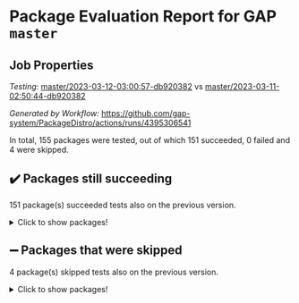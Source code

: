 # Package Evaluation Report for GAP `master`

## Job Properties

*Testing:* [master/2023-03-12-03:00:57-db920382](https://github.com/gap-system/PackageDistro/blob/data/reports/master/2023-03-12-03:00:57-db920382) vs [master/2023-03-11-02:50:44-db920382](https://github.com/gap-system/PackageDistro/blob/data/reports/master/2023-03-11-02:50:44-db920382)

*Generated by Workflow:* https://github.com/gap-system/PackageDistro/actions/runs/4395306541

In total, 155 packages were tested, out of which 151 succeeded, 0 failed and 4 were skipped.

## :heavy_check_mark: Packages still succeeding

151 package(s) succeeded tests also on the previous version.
<details><summary>Click to show packages!</summary>

- 4ti2interface 2023.02-04 [(success)](https://github.com/gap-system/PackageDistro/actions/runs/4395306541/jobs/7697152261)
- ace 5.6.2 [(success)](https://github.com/gap-system/PackageDistro/actions/runs/4395306541/jobs/7697152328)
- aclib 1.3.2 [(success)](https://github.com/gap-system/PackageDistro/actions/runs/4395306541/jobs/7697152386)
- agt 0.3.1 [(success)](https://github.com/gap-system/PackageDistro/actions/runs/4395306541/jobs/7697152441)
- alnuth 3.2.1 [(success)](https://github.com/gap-system/PackageDistro/actions/runs/4395306541/jobs/7697152492)
- anupq 3.3.0 [(success)](https://github.com/gap-system/PackageDistro/actions/runs/4395306541/jobs/7697152543)
- atlasrep 2.1.6 [(success)](https://github.com/gap-system/PackageDistro/actions/runs/4395306541/jobs/7697152601)
- autodoc 2022.10.20 [(success)](https://github.com/gap-system/PackageDistro/actions/runs/4395306541/jobs/7697152657)
- automata 1.15 [(success)](https://github.com/gap-system/PackageDistro/actions/runs/4395306541/jobs/7697152706)
- automgrp 1.3.2 [(success)](https://github.com/gap-system/PackageDistro/actions/runs/4395306541/jobs/7697152768)
- autpgrp 1.11 [(success)](https://github.com/gap-system/PackageDistro/actions/runs/4395306541/jobs/7697152834)
- cap 2023.03-02 [(success)](https://github.com/gap-system/PackageDistro/actions/runs/4395306541/jobs/7697152889)
- caratinterface 2.3.4 [(success)](https://github.com/gap-system/PackageDistro/actions/runs/4395306541/jobs/7697152962)
- cddinterface 2022.11.01 [(success)](https://github.com/gap-system/PackageDistro/actions/runs/4395306541/jobs/7697153034)
- circle 1.6.6 [(success)](https://github.com/gap-system/PackageDistro/actions/runs/4395306541/jobs/7697153092)
- classicpres 1.22 [(success)](https://github.com/gap-system/PackageDistro/actions/runs/4395306541/jobs/7697153140)
- cohomolo 1.6.11 [(success)](https://github.com/gap-system/PackageDistro/actions/runs/4395306541/jobs/7697153204)
- congruence 1.2.5 [(success)](https://github.com/gap-system/PackageDistro/actions/runs/4395306541/jobs/7697153265)
- corelg 1.56 [(success)](https://github.com/gap-system/PackageDistro/actions/runs/4395306541/jobs/7697153344)
- crime 1.6 [(success)](https://github.com/gap-system/PackageDistro/actions/runs/4395306541/jobs/7697153411)
- crisp 1.4.6 [(success)](https://github.com/gap-system/PackageDistro/actions/runs/4395306541/jobs/7697153541)
- crypting 0.10.4 [(success)](https://github.com/gap-system/PackageDistro/actions/runs/4395306541/jobs/7697153600)
- cryst 4.1.25 [(success)](https://github.com/gap-system/PackageDistro/actions/runs/4395306541/jobs/7697153676)
- crystcat 1.1.10 [(success)](https://github.com/gap-system/PackageDistro/actions/runs/4395306541/jobs/7697153736)
- ctbllib 1.3.5 [(success)](https://github.com/gap-system/PackageDistro/actions/runs/4395306541/jobs/7697153802)
- cubefree 1.19 [(success)](https://github.com/gap-system/PackageDistro/actions/runs/4395306541/jobs/7697153886)
- curlinterface 2.3.1 [(success)](https://github.com/gap-system/PackageDistro/actions/runs/4395306541/jobs/7697153967)
- cvec 2.7.6 [(success)](https://github.com/gap-system/PackageDistro/actions/runs/4395306541/jobs/7697154041)
- datastructures 0.3.0 [(success)](https://github.com/gap-system/PackageDistro/actions/runs/4395306541/jobs/7697154107)
- deepthought 1.0.6 [(success)](https://github.com/gap-system/PackageDistro/actions/runs/4395306541/jobs/7697154169)
- design 1.8 [(success)](https://github.com/gap-system/PackageDistro/actions/runs/4395306541/jobs/7697154226)
- difsets 2.3.1 [(success)](https://github.com/gap-system/PackageDistro/actions/runs/4395306541/jobs/7697154276)
- digraphs 1.6.1 [(success)](https://github.com/gap-system/PackageDistro/actions/runs/4395306541/jobs/7697154331)
- edim 1.3.6 [(success)](https://github.com/gap-system/PackageDistro/actions/runs/4395306541/jobs/7697154380)
- example 4.3.4 [(success)](https://github.com/gap-system/PackageDistro/actions/runs/4395306541/jobs/7697154426)
- examplesforhomalg 2023.02-04 [(success)](https://github.com/gap-system/PackageDistro/actions/runs/4395306541/jobs/7697154482)
- factint 1.6.3 [(success)](https://github.com/gap-system/PackageDistro/actions/runs/4395306541/jobs/7697154531)
- ferret 1.0.9 [(success)](https://github.com/gap-system/PackageDistro/actions/runs/4395306541/jobs/7697154574)
- fga 1.4.0 [(success)](https://github.com/gap-system/PackageDistro/actions/runs/4395306541/jobs/7697154630)
- fining 1.5.5 [(success)](https://github.com/gap-system/PackageDistro/actions/runs/4395306541/jobs/7697154682)
- float 1.0.3 [(success)](https://github.com/gap-system/PackageDistro/actions/runs/4395306541/jobs/7697154719)
- format 1.4.3 [(success)](https://github.com/gap-system/PackageDistro/actions/runs/4395306541/jobs/7697154773)
- forms 1.2.9 [(success)](https://github.com/gap-system/PackageDistro/actions/runs/4395306541/jobs/7697154817)
- fplsa 1.2.6 [(success)](https://github.com/gap-system/PackageDistro/actions/runs/4395306541/jobs/7697154868)
- fr 2.4.12 [(success)](https://github.com/gap-system/PackageDistro/actions/runs/4395306541/jobs/7697154915)
- francy 1.2.5 [(success)](https://github.com/gap-system/PackageDistro/actions/runs/4395306541/jobs/7697154959)
- fwtree 1.3 [(success)](https://github.com/gap-system/PackageDistro/actions/runs/4395306541/jobs/7697155005)
- gapdoc 1.6.6 [(success)](https://github.com/gap-system/PackageDistro/actions/runs/4395306541/jobs/7697155041)
- gauss 2023.02-04 [(success)](https://github.com/gap-system/PackageDistro/actions/runs/4395306541/jobs/7697155085)
- gaussforhomalg 2023.02-04 [(success)](https://github.com/gap-system/PackageDistro/actions/runs/4395306541/jobs/7697155132)
- gbnp 1.0.5 [(success)](https://github.com/gap-system/PackageDistro/actions/runs/4395306541/jobs/7697155189)
- generalizedmorphismsforcap 2023.02-01 [(success)](https://github.com/gap-system/PackageDistro/actions/runs/4395306541/jobs/7697155237)
- genss 1.6.8 [(success)](https://github.com/gap-system/PackageDistro/actions/runs/4395306541/jobs/7697155297)
- gradedmodules 2023.02-04 [(success)](https://github.com/gap-system/PackageDistro/actions/runs/4395306541/jobs/7697155346)
- gradedringforhomalg 2023.02-04 [(success)](https://github.com/gap-system/PackageDistro/actions/runs/4395306541/jobs/7697155384)
- grape 4.9.0 [(success)](https://github.com/gap-system/PackageDistro/actions/runs/4395306541/jobs/7697155426)
- groupoids 1.73 [(success)](https://github.com/gap-system/PackageDistro/actions/runs/4395306541/jobs/7697155451)
- grpconst 2.6.4 [(success)](https://github.com/gap-system/PackageDistro/actions/runs/4395306541/jobs/7697155490)
- guarana 0.96.3 [(success)](https://github.com/gap-system/PackageDistro/actions/runs/4395306541/jobs/7697155516)
- guava 3.18 [(success)](https://github.com/gap-system/PackageDistro/actions/runs/4395306541/jobs/7697155559)
- hap 1.53 [(success)](https://github.com/gap-system/PackageDistro/actions/runs/4395306541/jobs/7697155601)
- hapcryst 0.1.15 [(success)](https://github.com/gap-system/PackageDistro/actions/runs/4395306541/jobs/7697155644)
- hecke 1.5.3 [(success)](https://github.com/gap-system/PackageDistro/actions/runs/4395306541/jobs/7697155687)
- help 3.5 [(success)](https://github.com/gap-system/PackageDistro/actions/runs/4395306541/jobs/7697155737)
- homalg 2023.02-05 [(success)](https://github.com/gap-system/PackageDistro/actions/runs/4395306541/jobs/7697155782)
- homalgtocas 2023.02-04 [(success)](https://github.com/gap-system/PackageDistro/actions/runs/4395306541/jobs/7697155836)
- idrel 2.45 [(success)](https://github.com/gap-system/PackageDistro/actions/runs/4395306541/jobs/7697155883)
- images 1.3.1 [(success)](https://github.com/gap-system/PackageDistro/actions/runs/4395306541/jobs/7697155922)
- intpic 0.3.0 [(success)](https://github.com/gap-system/PackageDistro/actions/runs/4395306541/jobs/7697155976)
- io 4.8.1 [(success)](https://github.com/gap-system/PackageDistro/actions/runs/4395306541/jobs/7697156026)
- io_forhomalg 2023.02-04 [(success)](https://github.com/gap-system/PackageDistro/actions/runs/4395306541/jobs/7697156064)
- irredsol 1.4.4 [(success)](https://github.com/gap-system/PackageDistro/actions/runs/4395306541/jobs/7697156103)
- json 2.1.1 [(success)](https://github.com/gap-system/PackageDistro/actions/runs/4395306541/jobs/7697156147)
- jupyterkernel 1.5.0 [(success)](https://github.com/gap-system/PackageDistro/actions/runs/4395306541/jobs/7697156189)
- jupyterviz 1.5.6 [(success)](https://github.com/gap-system/PackageDistro/actions/runs/4395306541/jobs/7697156223)
- kan 1.35 [(success)](https://github.com/gap-system/PackageDistro/actions/runs/4395306541/jobs/7697156271)
- kbmag 1.5.11 [(success)](https://github.com/gap-system/PackageDistro/actions/runs/4395306541/jobs/7697156320)
- laguna 3.9.6 [(success)](https://github.com/gap-system/PackageDistro/actions/runs/4395306541/jobs/7697156371)
- liealgdb 2.2.1 [(success)](https://github.com/gap-system/PackageDistro/actions/runs/4395306541/jobs/7697156410)
- liepring 2.8 [(success)](https://github.com/gap-system/PackageDistro/actions/runs/4395306541/jobs/7697156466)
- liering 2.4.2 [(success)](https://github.com/gap-system/PackageDistro/actions/runs/4395306541/jobs/7697156521)
- linearalgebraforcap 2023.03-01 [(success)](https://github.com/gap-system/PackageDistro/actions/runs/4395306541/jobs/7697156574)
- localizeringforhomalg 2023.02-04 [(success)](https://github.com/gap-system/PackageDistro/actions/runs/4395306541/jobs/7697156631)
- loops 3.4.3 [(success)](https://github.com/gap-system/PackageDistro/actions/runs/4395306541/jobs/7697156681)
- lpres 1.0.3 [(success)](https://github.com/gap-system/PackageDistro/actions/runs/4395306541/jobs/7697156762)
- majoranaalgebras 1.5.1 [(success)](https://github.com/gap-system/PackageDistro/actions/runs/4395306541/jobs/7697156820)
- mapclass 1.4.6 [(success)](https://github.com/gap-system/PackageDistro/actions/runs/4395306541/jobs/7697156901)
- matgrp 0.70 [(success)](https://github.com/gap-system/PackageDistro/actions/runs/4395306541/jobs/7697156955)
- matricesforhomalg 2023.02-04 [(success)](https://github.com/gap-system/PackageDistro/actions/runs/4395306541/jobs/7697157033)
- modisom 2.5.4 [(success)](https://github.com/gap-system/PackageDistro/actions/runs/4395306541/jobs/7697157125)
- modulepresentationsforcap 2023.02-03 [(success)](https://github.com/gap-system/PackageDistro/actions/runs/4395306541/jobs/7697157174)
- modules 2023.02-04 [(success)](https://github.com/gap-system/PackageDistro/actions/runs/4395306541/jobs/7697157234)
- monoidalcategories 2023.02-05 [(success)](https://github.com/gap-system/PackageDistro/actions/runs/4395306541/jobs/7697157294)
- nconvex 2022.09-01 [(success)](https://github.com/gap-system/PackageDistro/actions/runs/4395306541/jobs/7697157378)
- nilmat 1.4.2 [(success)](https://github.com/gap-system/PackageDistro/actions/runs/4395306541/jobs/7697157434)
- nock 1.5 [(success)](https://github.com/gap-system/PackageDistro/actions/runs/4395306541/jobs/7697157523)
- normalizinterface 1.3.5 [(success)](https://github.com/gap-system/PackageDistro/actions/runs/4395306541/jobs/7697157592)
- nq 2.5.9 [(success)](https://github.com/gap-system/PackageDistro/actions/runs/4395306541/jobs/7697157654)
- numericalsgps 1.3.1 [(success)](https://github.com/gap-system/PackageDistro/actions/runs/4395306541/jobs/7697157706)
- openmath 11.5.3 [(success)](https://github.com/gap-system/PackageDistro/actions/runs/4395306541/jobs/7697157773)
- orb 4.9.0 [(success)](https://github.com/gap-system/PackageDistro/actions/runs/4395306541/jobs/7697157865)
- packagemanager 1.4.0 [(success)](https://github.com/gap-system/PackageDistro/actions/runs/4395306541/jobs/7697157967)
- patternclass 2.4.3 [(success)](https://github.com/gap-system/PackageDistro/actions/runs/4395306541/jobs/7697158035)
- permut 2.0.4 [(success)](https://github.com/gap-system/PackageDistro/actions/runs/4395306541/jobs/7697158100)
- polenta 1.3.10 [(success)](https://github.com/gap-system/PackageDistro/actions/runs/4395306541/jobs/7697158203)
- polymaking 0.8.6 [(success)](https://github.com/gap-system/PackageDistro/actions/runs/4395306541/jobs/7697158269)
- primgrp 3.4.4 [(success)](https://github.com/gap-system/PackageDistro/actions/runs/4395306541/jobs/7697158328)
- profiling 2.5.2 [(success)](https://github.com/gap-system/PackageDistro/actions/runs/4395306541/jobs/7697158385)
- qpa 1.34 [(success)](https://github.com/gap-system/PackageDistro/actions/runs/4395306541/jobs/7697158444)
- quagroup 1.8.3 [(success)](https://github.com/gap-system/PackageDistro/actions/runs/4395306541/jobs/7697158506)
- radiroot 2.9 [(success)](https://github.com/gap-system/PackageDistro/actions/runs/4395306541/jobs/7697158563)
- rcwa 4.7.1 [(success)](https://github.com/gap-system/PackageDistro/actions/runs/4395306541/jobs/7697158618)
- rds 1.8 [(success)](https://github.com/gap-system/PackageDistro/actions/runs/4395306541/jobs/7697158704)
- recog 1.4.2 [(success)](https://github.com/gap-system/PackageDistro/actions/runs/4395306541/jobs/7697158755)
- repndecomp 1.3.0 [(success)](https://github.com/gap-system/PackageDistro/actions/runs/4395306541/jobs/7697158818)
- repsn 3.1.0 [(success)](https://github.com/gap-system/PackageDistro/actions/runs/4395306541/jobs/7697158886)
- resclasses 4.7.3 [(success)](https://github.com/gap-system/PackageDistro/actions/runs/4395306541/jobs/7697158959)
- ringsforhomalg 2023.02-05 [(success)](https://github.com/gap-system/PackageDistro/actions/runs/4395306541/jobs/7697159007)
- sco 2023.02-04 [(success)](https://github.com/gap-system/PackageDistro/actions/runs/4395306541/jobs/7697159068)
- scscp 2.4.1 [(success)](https://github.com/gap-system/PackageDistro/actions/runs/4395306541/jobs/7697159127)
- semigroups 5.2.1 [(success)](https://github.com/gap-system/PackageDistro/actions/runs/4395306541/jobs/7697159169)
- sglppow 2.3 [(success)](https://github.com/gap-system/PackageDistro/actions/runs/4395306541/jobs/7697159204)
- sgpviz 0.999.5 [(success)](https://github.com/gap-system/PackageDistro/actions/runs/4395306541/jobs/7697159256)
- simpcomp 2.1.14 [(success)](https://github.com/gap-system/PackageDistro/actions/runs/4395306541/jobs/7697159304)
- singular 2023.02.09 [(success)](https://github.com/gap-system/PackageDistro/actions/runs/4395306541/jobs/7697159351)
- sl2reps 1.1 [(success)](https://github.com/gap-system/PackageDistro/actions/runs/4395306541/jobs/7697159391)
- sla 1.5.3 [(success)](https://github.com/gap-system/PackageDistro/actions/runs/4395306541/jobs/7697159434)
- smallgrp 1.5.2 [(success)](https://github.com/gap-system/PackageDistro/actions/runs/4395306541/jobs/7697159482)
- smallsemi 0.6.13 [(success)](https://github.com/gap-system/PackageDistro/actions/runs/4395306541/jobs/7697159522)
- sonata 2.9.6 [(success)](https://github.com/gap-system/PackageDistro/actions/runs/4395306541/jobs/7697159559)
- sophus 1.27 [(success)](https://github.com/gap-system/PackageDistro/actions/runs/4395306541/jobs/7697159603)
- spinsym 1.5.2 [(success)](https://github.com/gap-system/PackageDistro/actions/runs/4395306541/jobs/7697159652)
- standardff 0.9.4 [(success)](https://github.com/gap-system/PackageDistro/actions/runs/4395306541/jobs/7697159698)
- symbcompcc 1.3.2 [(success)](https://github.com/gap-system/PackageDistro/actions/runs/4395306541/jobs/7697159749)
- thelma 1.3 [(success)](https://github.com/gap-system/PackageDistro/actions/runs/4395306541/jobs/7697159803)
- tomlib 1.2.9 [(success)](https://github.com/gap-system/PackageDistro/actions/runs/4395306541/jobs/7697159852)
- toolsforhomalg 2023.02-06 [(success)](https://github.com/gap-system/PackageDistro/actions/runs/4395306541/jobs/7697159899)
- toric 1.9.5 [(success)](https://github.com/gap-system/PackageDistro/actions/runs/4395306541/jobs/7697159958)
- toricvarieties 2022.07.13 [(success)](https://github.com/gap-system/PackageDistro/actions/runs/4395306541/jobs/7697159996)
- transgrp 3.6.3 [(success)](https://github.com/gap-system/PackageDistro/actions/runs/4395306541/jobs/7697160033)
- ugaly 4.0.3 [(success)](https://github.com/gap-system/PackageDistro/actions/runs/4395306541/jobs/7697160076)
- unipot 1.5 [(success)](https://github.com/gap-system/PackageDistro/actions/runs/4395306541/jobs/7697160109)
- unitlib 4.2.0 [(success)](https://github.com/gap-system/PackageDistro/actions/runs/4395306541/jobs/7697160147)
- utils 0.82 [(success)](https://github.com/gap-system/PackageDistro/actions/runs/4395306541/jobs/7697160202)
- uuid 0.7 [(success)](https://github.com/gap-system/PackageDistro/actions/runs/4395306541/jobs/7697160249)
- walrus 0.9991 [(success)](https://github.com/gap-system/PackageDistro/actions/runs/4395306541/jobs/7697160280)
- wedderga 4.10.3 [(success)](https://github.com/gap-system/PackageDistro/actions/runs/4395306541/jobs/7697160324)
- xmod 2.91 [(success)](https://github.com/gap-system/PackageDistro/actions/runs/4395306541/jobs/7697160369)
- xmodalg 1.23 [(success)](https://github.com/gap-system/PackageDistro/actions/runs/4395306541/jobs/7697160418)
- yangbaxter 0.10.3 [(success)](https://github.com/gap-system/PackageDistro/actions/runs/4395306541/jobs/7697160458)
- zeromqinterface 0.14 [(success)](https://github.com/gap-system/PackageDistro/actions/runs/4395306541/jobs/7697160506)
</details>

## :heavy_minus_sign: Packages that were skipped

4 package(s) skipped tests also on the previous version.
<details><summary>Click to show packages!</summary>

- browse 1.8.21 [(skipped)](https://github.com/gap-system/PackageDistro/actions/runs/4395306541/jobs/7697000090)
- itc 1.5.1 [(skipped)](https://github.com/gap-system/PackageDistro/actions/runs/4395306541/jobs/7697000090)
- polycyclic 2.16 [(skipped)](https://github.com/gap-system/PackageDistro/actions/runs/4395306541/jobs/7697000090)
- xgap 4.31 [(skipped)](https://github.com/gap-system/PackageDistro/actions/runs/4395306541/jobs/7697000090)
</details>

